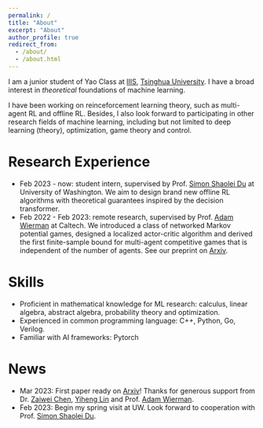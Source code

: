 ```yaml
---
permalink: /
title: "About"
excerpt: "About"
author_profile: true
redirect_from: 
  - /about/
  - /about.html
---
```


I am a junior student of Yao Class at [IIIS](https://iiis.tsinghua.edu.cn/en/), [Tsinghua University](https://www.tsinghua.edu.cn/en/). 
I have a broad interest in _theoretical_ foundations of machine learning.

I have been working on reinceforcement learning theory, such as multi-agent
RL and offline RL. Besides, I also look forward to participating in other research fields of machine learning, including but not limited to deep learning (theory), optimization, game theory and control. 

# Research Experience
- Feb 2023 - now: student intern, supervised by Prof. [Simon Shaolei Du](https://simonshaoleidu.com/) at University of Washington. We aim to design brand new offline RL algorithms with theoretical guarantees inspired by the decision transformer. 
- Feb 2022 - Feb 2023: remote research, supervised by Prof. [Adam Wierman](https://adamwierman.com/) at Caltech. We introduced a class of networked Markov potential games, designed a localized actor-critic algorithm and derived the first finite-sample bound for multi-agent competitive games that is independent of the number of agents. See our preprint on [Arxiv](https://arxiv.org/abs/2303.04865).

# Skills
- Proficient in mathematical knowledge for ML research: calculus, linear algebra, abstract algebra, probability theory and optimization. 
- Experienced in common programming language: C++, Python, Go, Verilog.
- Familiar with AI frameworks: Pytorch

# News
- Mar 2023: First paper ready on [Arxiv](https://arxiv.org/abs/2303.04865)! Thanks for generous support from Dr. [Zaiwei Chen](https://www.zaiweichen.com/home), [Yiheng Lin](https://yihenglin97.github.io/) and Prof. [Adam Wierman](https://adamwierman.com/).
- Feb 2023: Begin my spring visit at UW. Look forward to cooperation with Prof. [Simon Shaolei Du](https://simonshaoleidu.com/).